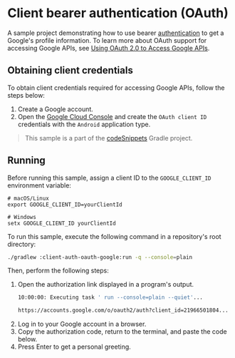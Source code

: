 # Client bearer authentication (OAuth)

A sample project demonstrating how to use bearer [authentication](https://ktor.io/docs/auth.html) to get a Google's profile information. To learn more about OAuth support for accessing Google APIs, see [Using OAuth 2.0 to Access Google APIs](https://developers.google.com/identity/protocols/oauth2).
 
## Obtaining client credentials
To obtain client credentials required for accessing Google APIs, follow the steps below:
1. Create a Google account.
1. Open the [Google Cloud Console](https://console.cloud.google.com/apis/credentials) and create the `OAuth client ID` credentials with the `Android` application type.
> This sample is a part of the [codeSnippets](../../README.md) Gradle project.

## Running
Before running this sample, assign a client ID to the `GOOGLE_CLIENT_ID` environment variable:
```shell
# macOS/Linux
export GOOGLE_CLIENT_ID=yourClientId

# Windows
setx GOOGLE_CLIENT_ID yourClientId
```

To run this sample, execute the following command in a repository's root directory:

```bash
./gradlew :client-auth-oauth-google:run -q --console=plain
```

Then, perform the following steps:
1. Open the authorization link displayed in a program's output.
   ```Bash
   10:00:00: Executing task ' run --console=plain --quiet'...

   https://accounts.google.com/o/oauth2/auth?client_id=21966501804...
   ```
2. Log in to your Google account in a browser.
3. Copy the authorization code, return to the terminal, and paste the code below.
4. Press Enter to get a personal greeting.
